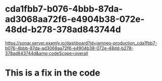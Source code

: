 # cda1fbb7-b076-4bbb-87da-ad3068aa72f6-e4904b38-072e-48dd-b278-378ad843744d
https://sonar.server.examly.io/dashboard?id=iamneo-production_cda1fbb7-b076-4bbb-87da-ad3068aa72f6-e4904b38-072e-48dd-b278-378ad843744d&amp;codeScope=overall



# This is a fix in the code







 